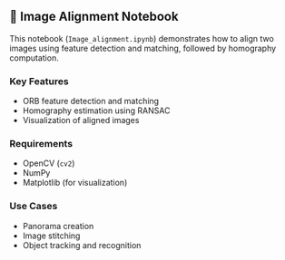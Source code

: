## 🧭 Image Alignment Notebook

This notebook (`Image_alignment.ipynb`) demonstrates how to align two images using feature detection and matching, followed by homography computation.

### Key Features
- ORB feature detection and matching
- Homography estimation using RANSAC
- Visualization of aligned images

### Requirements
- OpenCV (`cv2`)
- NumPy
- Matplotlib (for visualization)

### Use Cases
- Panorama creation
- Image stitching
- Object tracking and recognition
